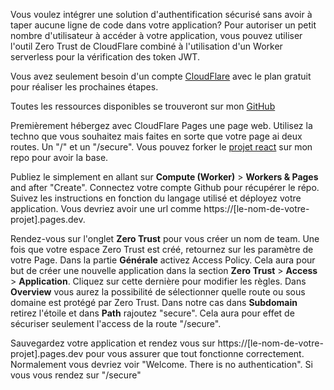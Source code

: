 Vous voulez intégrer une solution d'authentification sécurisé sans avoir à taper aucune ligne de code dans votre application? Pour autoriser un petit nombre d'utilisateur à accéder à votre application, vous pouvez utiliser l'outil Zero Trust de CloudFlare combiné à l'utilisation d'un Worker serverless pour la vérification des token JWT.

Vous avez seulement besoin d'un compte [CloudFlare](https://dash.cloudflare.com/) avec le plan gratuit pour réaliser les prochaines étapes.

Toutes les ressources disponibles se trouveront sur mon [GitHub](https://github.com/TangoCh4rlie)

Premièrement hébergez avec CloudFlare Pages une page web. Utilisez la techno que vous souhaitez mais faites en sorte que votre page ai deux routes. Un "/" et un "/secure". Vous pouvez forker le [projet react](https://github.com/TangoCh4rlie/medium-react-projet) sur mon repo pour avoir la base.

Publiez le simplement en allant sur **Compute (Worker)** > **Workers & Pages** and after "Create". Connectez votre compte Github pour récupérer le répo. Suivez les instructions en fonction du langage utilisé et déployez votre application. Vous devriez avoir une url comme https://[le-nom-de-votre-projet].pages.dev. 

Rendez-vous sur l'onglet **Zero Trust** pour vous créer un nom de team. Une fois que votre espace Zero Trust est créé, retournez sur les paramètre de votre Page. Dans la partie **Générale** activez Access Policy. Cela aura pour but de créer une nouvelle application dans la section **Zero Trust** > **Access** > **Application**. Cliquez sur cette dernière pour modifier les règles. Dans **Overview** vous aurez la possibilité de sélectionner quelle route ou sous domaine est protégé par Zero Trust. Dans notre cas dans **Subdomain** retirez l'étoile et dans **Path** rajoutez "secure". Cela aura pour effet de sécuriser seulement l'access de la route "/secure".

Sauvegardez votre application et rendez vous sur https://[le-nom-de-votre-projet].pages.dev pour vous assurer que tout fonctionne correctement. Normalement vous devriez voir "Welcome. There is no authentication". Si vous vous rendez sur "/secure"



